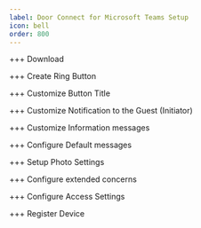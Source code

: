 ```yaml
---
label: Door Connect for Microsoft Teams Setup
icon: bell
order: 800
---
```


+++ Download

+++ Create Ring Button

+++ Customize Button Title


+++ Customize Notification to the Guest (Initiator)



+++ Customize Information messages



+++ Configure Default messages


+++ Setup Photo Settings


+++ Configure extended concerns



+++ Configure Access Settings





+++ Register Device
